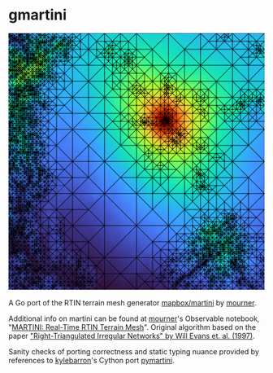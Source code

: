 # gmartini

![](test/martini-50.png)

A Go port of the RTIN terrain mesh generator [mapbox/martini](https://github.com/mapbox/martini) by [mourner](https://github.com/mourner).

Additional info on martini can be found at [mourner](https://github.com/mourner)'s Observable notebook, "[MARTINI: Real-Time RTIN Terrain Mesh](https://observablehq.com/@mourner/martin-real-time-rtin-terrain-mesh)". Original algorithm based on the paper ["Right-Triangulated Irregular Networks" by Will Evans et. al. (1997)](https://www.cs.ubc.ca/~will/papers/rtin.pdf).

Sanity checks of porting correctness and static typing nuance provided by references to [kylebarron](https://github.com/kylebarron)'s Cython port [pymartini](https://github.com/kylebarron/pymartini).
